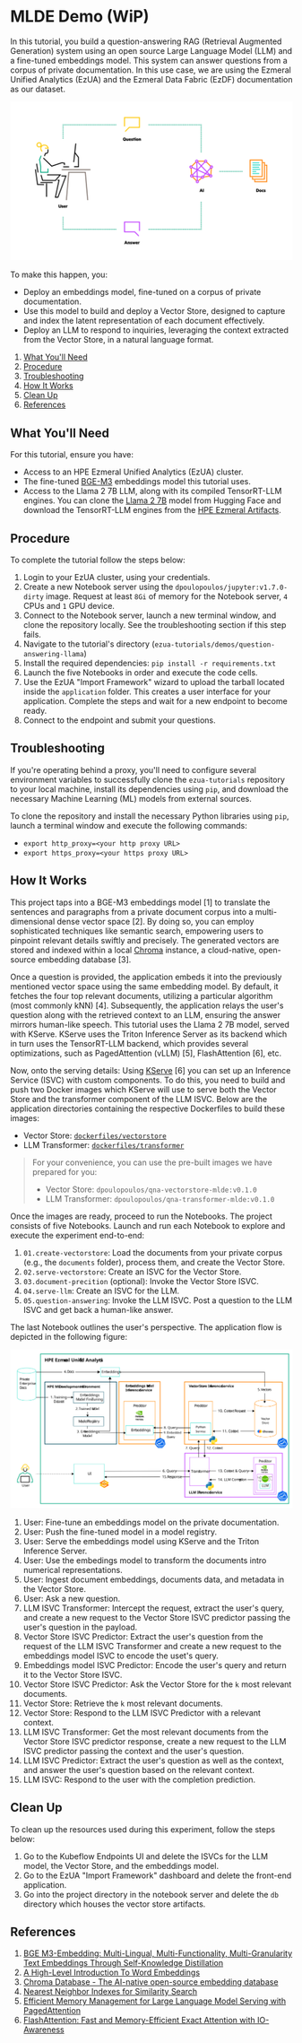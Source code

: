 # MLDE Demo (WiP)

In this tutorial, you build a question-answering RAG (Retrieval Augmented Generation) system using
an open source Large Language Model (LLM) and a fine-tuned embeddings model. This system can answer
questions from a corpus of private documentation. In this use case, we are using the Ezmeral
Unified Analytics (EzUA) and the Ezmeral Data Fabric (EzDF) documentation as our dataset.

![llm-high-level](images/LLM-high-level.png)

To make this happen, you:

* Deploy an embeddings model, fine-tuned on a corpus of private documentation.
* Use this model to build and deploy a Vector Store, designed to capture and index the latent
  representation of each document effectively.
* Deploy an LLM to respond to inquiries, leveraging the context extracted from the Vector Store, in
  a natural language format.

1. [What You'll Need](#what-youll-need)
1. [Procedure](#procedure)
1. [Troubleshooting](#troubleshooting)
1. [How It Works](#how-it-works)
1. [Clean Up](#clean-up)
1. [References](#references)

## What You'll Need

For this tutorial, ensure you have:

- Access to an HPE Ezmeral Unified Analytics (EzUA) cluster.
- The fine-tuned [BGE-M3](https://ezmeral-artifacts.s3.us-east-2.amazonaws.com/bge-m3.tar.gz)
  embeddings model this tutorial uses.
- Access to the Llama 2 7B LLM, along with its compiled TensorRT-LLM engines. You can clone the
  [Llama 2 7B](https://huggingface.co/meta-llama/Llama-2-7b-chat-hf) model from Hugging Face and
  download the TensorRT-LLM engines from the [HPE Ezmeral Artifacts](https://ezmeral-artifacts.s3.us-east-2.amazonaws.com/llama-engines.tar.gz).

## Procedure

To complete the tutorial follow the steps below:

1. Login to your EzUA cluster, using your credentials.
1. Create a new Notebook server using the `dpoulopoulos/jupyter:v1.7.0-dirty` image. Request at
   least `8Gi` of memory for the Notebook server, `4` CPUs and `1` GPU device.
1. Connect to the Notebook server, launch a new terminal window, and clone the repository locally.
   See the troubleshooting section if this step fails.
1. Navigate to the tutorial's directory (`ezua-tutorials/demos/question-answering-llama`)
1. Install the required dependencies:
       ```
       pip install -r requirements.txt
       ```
1. Launch the five Notebooks in order and execute the code cells.
1. Use the EzUA "Import Framework" wizard to upload the tarball located inside the `application`
   folder. This creates a user interface for your application. Complete the steps and wait for a new
   endpoint to become ready.
1. Connect to the endpoint and submit your questions.

## Troubleshooting

If you're operating behind a proxy, you'll need to configure several environment variables to
successfully clone the `ezua-tutorials` repository to your local machine, install its dependencies
using `pip`, and download the necessary Machine Learning (ML) models from external sources. 

To clone the repository and install the necessary Python libraries using `pip`, launch a terminal
window and execute the following commands:

- `export http_proxy=<your http proxy URL>`
- `export https_proxy=<your https proxy URL>`

## How It Works

This project taps into a BGE-M3 embeddings model [1] to translate the sentences and paragraphs from
a private document corpus into a multi-dimensional dense vector space [2]. By doing so, you can
employ sophisticated techniques like semantic search, empowering users to pinpoint relevant
details swiftly and precisely. The generated vectors are stored and indexed within a local
[Chroma](https://www.trychroma.com/) instance, a cloud-native, open-source embedding database [3].

Once a question is provided, the application embeds it into the previously mentioned vector space
using the same embedding model. By default, it fetches the four top relevant documents, utilizing a
particular algorithm (most commonly kNN) [4]. Subsequently, the application relays the user's
question along with the retrieved context to an LLM, ensuring the answer mirrors human-like speech.
This tutorial uses the Llama 2 7B model, served with KServe. KServe uses the Triton Inference Server
as its backend which in turn uses the TensorRT-LLM backend, which provides several optimizations,
such as PagedAttention (vLLM) [5], FlashAttention [6], etc.

Now, onto the serving details: Using [KServe](https://kserve.github.io/website/0.11/) [6] you can
set up an Inference Service (ISVC) with custom components. To do this, you need to build and push
two Docker images which KServe will use to serve both the Vector Store and the transformer component
of the LLM ISVC. Below are the application directories containing the respective Dockerfiles
to build these images:

- Vector Store: [`dockerfiles/vectorstore`](dockerfiles/vectorstore)
- LLM Transformer: [`dockerfiles/transformer`](dockerfiles/transformer)

> For your convenience, you can use the pre-built images we have prepared for you:
> - Vector Store: `dpoulopoulos/qna-vectorstore-mlde:v0.1.0`
> - LLM Transformer: `dpoulopoulos/qna-transformer-mlde:v0.1.0`

Once the images are ready, proceed to run the Notebooks. The project consists of five Notebooks.
Launch and run each Notebook to explore and execute the experiment end-to-end:

1. `01.create-vectorstore`: Load the documents from your private corpus (e.g., the `documents`
   folder), process them, and create the Vector Store.
1. `02.serve-vectorstore`: Create an ISVC for the Vector Store.
1. `03.document-precition` (optional): Invoke the Vector Store ISVC.
1. `04.serve-llm`: Create an ISVC for the LLM.
1. `05.question-answering`: Invoke the LLM ISVC. Post a question to the LLM ISVC and get back a
   human-like answer.

The last Notebook outlines the user's perspective. The application flow is depicted in the following figure:

![flow-chart](images/LLM-flowchart.svg)

1. User: Fine-tune an embeddings model on the private documentation.
1. User: Push the fine-tuned model in a model registry.
1. User: Serve the embeddings model using KServe and the Triton Inference Server.
1. User: Use the embedings model to transform the documents intro numerical representations.
1. User: Ingest document embeddings, documents data, and metadata in the Vector Store.
1. User: Ask a new question.
1. LLM ISVC Transformer: Intercept the request, extract the user's query, and create a new request
   to the Vector Store ISVC predictor passing the user's question in the payload.
1. Vector Store ISVC Predictor: Extract the user's question from the request of the LLM ISVC
   Transformer and create a new request to the embeddings model ISVC to encode the uset's query.
1. Embeddings model ISVC Predictor: Encode the user's query and return it to the Vector Store ISVC.
1. Vector Store ISVC Predictor: Ask the Vector Store for the `k` most relevant documents.
1. Vector Store: Retrieve the `k` most relevant documents.
1. Vector Store: Respond to the LLM ISVC Predictor with a relevant context.
1. LLM ISVC Transformer: Get the most relevant documents from the Vector Store ISVC predictor response, create a new
   request to the LLM ISVC predictor passing the context and the user's question.
1. LLM ISVC Predictor: Extract the user's question as well as the context, and answer the user's question based on the
   relevant context.
1. LLM ISVC: Respond to the user with the completion prediction.

## Clean Up

To clean up the resources used during this experiment, follow the steps below:

1. Go to the Kubeflow Endpoints UI and delete the ISVCs for the LLM model, the Vector Store, and the
   embeddings model.
1. Go to the EzUA "Import Framework" dashboard and delete the front-end application.
1. Go into the project directory in the notebook server and delete the `db` directory which houses
   the vector store artifacts.

## References

1. [BGE M3-Embedding: Multi-Lingual, Multi-Functionality, Multi-Granularity Text Embeddings Through Self-Knowledge Distillation](https://arxiv.org/abs/2402.03216)
1. [A High-Level Introduction To Word Embeddings](https://predictivehacks.com/a-high-level-introduction-to-word-embeddings/)
1. [Chroma Database - The AI-native open-source embedding database](https://docs.trychroma.com/)
1. [Nearest Neighbor Indexes for Similarity Search](https://www.pinecone.io/learn/series/faiss/vector-indexes/)
1. [Efficient Memory Management for Large Language Model Serving with PagedAttention](https://arxiv.org/abs/2309.06180)
1. [FlashAttention: Fast and Memory-Efficient Exact Attention with IO-Awareness](https://arxiv.org/abs/2205.14135)
